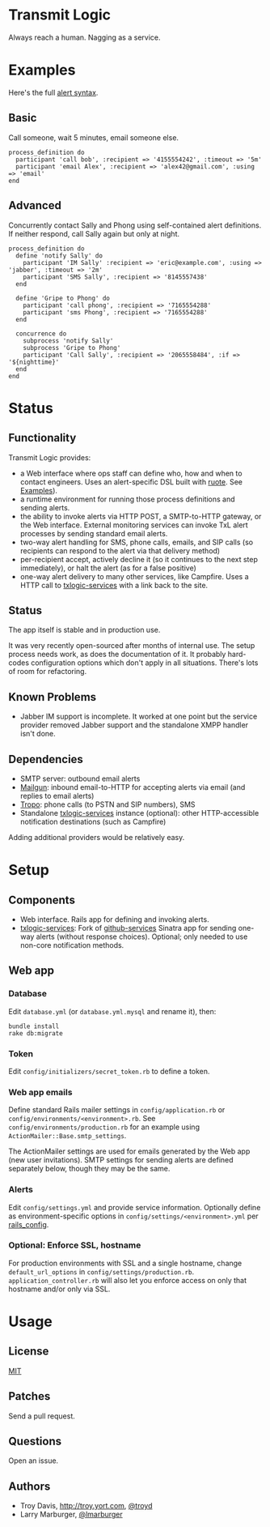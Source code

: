 # Transmit Logic

Always reach a human. Nagging as a service. 


# Examples

Here's the full [alert syntax].

## Basic

Call someone, wait 5 minutes, email someone else.

```
process_definition do
  participant 'call bob', :recipient => '4155554242', :timeout => '5m'
  participant 'email Alex', :recipient => 'alex42@gmail.com', :using => 'email'
end
```

## Advanced

Concurrently contact Sally and Phong using self-contained alert
definitions. If neither respond, call Sally again but only at night.

```
process_definition do
  define 'notify Sally' do
    participant 'IM Sally' :recipient => 'eric@example.com', :using => 'jabber', :timeout => '2m'
    participant 'SMS Sally', :recipient => '8145557438'
  end

  define 'Gripe to Phong' do
    participant 'call phong', :recipient => '7165554288'
    participant 'sms Phong', :recipient => '7165554288'
  end

  concurrence do
    subprocess 'notify Sally'
    subprocess 'Gripe to Phong'
    participant 'Call Sally', :recipient => '2065558484', :if => '${nighttime}'
  end
end
```


# Status

## Functionality

Transmit Logic provides:

* a Web interface where ops staff can define who, how and when to
contact engineers. Uses an alert-specific DSL built with [ruote]. See
[Examples](#examples)).
* a runtime environment for running those process definitions and
sending alerts.
* the ability to invoke alerts via HTTP POST, a SMTP-to-HTTP gateway, or
the Web interface. External monitoring services can invoke TxL alert
processes by sending standard email alerts.
* two-way alert handling for SMS, phone calls, emails, and SIP calls (so
recipients can respond to the alert via that delivery method)
* per-recipient accept,
actively decline it (so it continues to the
next step immediately), or halt the alert (as for a false positive)
* one-way alert delivery to many other services, like Campfire. Uses a
HTTP call to [txlogic-services] with a link back to the site.


## Status

The app itself is stable and in production use.

It was very recently open-sourced after months of internal use. The
setup process needs work, as does the documentation of it. It probably
hard-codes configuration options which don't apply in all situations.
There's lots of room for refactoring.


## Known Problems

* Jabber IM support is incomplete. It worked at one point but the
service provider removed Jabber support and the standalone XMPP handler
isn't done.


## Dependencies

* SMTP server: outbound email alerts
* [Mailgun]: inbound email-to-HTTP for accepting alerts via email (and
replies to email alerts)
* [Tropo]: phone calls (to PSTN and SIP numbers), SMS
* Standalone [txlogic-services] instance (optional): other HTTP-accessible notification destinations (such as Campfire)

Adding additional providers would be relatively easy.


# Setup

## Components

* Web interface. Rails app for defining and invoking alerts.
* [txlogic-services]: Fork of [github-services] Sinatra app for sending
one-way alerts (without response choices). Optional; only needed to
use non-core notification methods.


## Web app

### Database

Edit `database.yml` (or `database.yml.mysql` and rename it), then:

    bundle install
    rake db:migrate

### Token

Edit `config/initializers/secret_token.rb` to define a token.

### Web app emails

Define standard Rails mailer settings in `config/application.rb` or
`config/environments/<environment>.rb`.  See `config/environments/production.rb` 
for an example using `ActionMailer::Base.smtp_settings`.

The ActionMailer settings are used for emails generated by the Web app
(new user invitations). SMTP settings for sending alerts are defined
separately below, though they may be the same.

### Alerts

Edit `config/settings.yml` and provide service information. Optionally
define as environment-specific options in
`config/settings/<environment>.yml` per [rails_config].

### Optional: Enforce SSL, hostname

For production environments with SSL and a single hostname, change 
`default_url_options` in `config/settings/production.rb`.
`application_controller.rb` will also let you enforce access on only
that hostname and/or only via SSL.


# Usage

## License

[MIT]

## Patches

Send a pull request.

## Questions

Open an issue.

## Authors

* Troy Davis, <http://troy.yort.com>, [@troyd]
* Larry Marburger, [@lmarburger]


[alert syntax]: https://github.com/troy/txlogic/wiki/Alert-syntax
[txlogic-services]: https://github.com/troy/txlogic-services
[github-services]: https://github.com/github/github-services
[ruote]: http://ruote.rubyforge.org/
[Mailgun]: http://www.mailgun.com/
[Tropo]: http://tropo.com/
[rails_config]: https://github.com/railsjedi/rails_config
[MIT]: http://opensource.org/licenses/MIT
[@troyd]: http://twitter.com/troyd
[@lmarburger]: http://twitter.com/lmarburger
